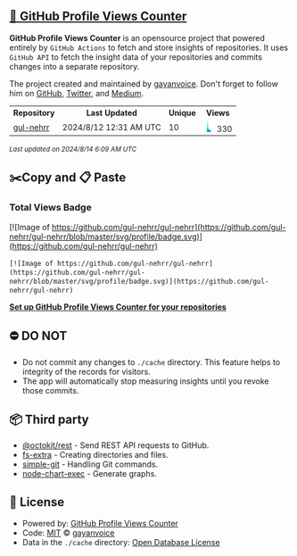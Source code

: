 ## [🚀 GitHub Profile Views Counter](https://github.com/gayanvoice/github-profile-views-counter)
**GitHub Profile Views Counter** is an opensource project that powered entirely by  `GitHub Actions` to fetch and store insights of repositories.
It uses `GitHub API` to fetch the insight data of your repositories and commits changes into a separate repository.

The project created and maintained by [gayanvoice](https://github.com/gayanvoice). Don't forget to follow him on [GitHub](https://github.com/gayanvoice), [Twitter](https://twitter.com/gayanvoice), and [Medium](https://gayanvoice.medium.com/).

<table>
	<tr>
		<th>
			Repository
		</th>
		<th>
			Last Updated
		</th>
		<th>
			Unique
		</th>
		<th>
			Views
		</th>
	</tr>
	<tr>
		<td>
			<a href="https://github.com/gul-nehrr/gul-nehrr/tree/master/readme/731458581/year.md">
				gul-nehrr
			</a>
		</td>
		<td>
			2024/8/12 12:31 AM UTC
		</td>
		<td>
			10
		</td>
		<td>
			<img alt="Response time graph" src="https://github.com/gul-nehrr/gul-nehrr/raw/master/graph/731458581/small/year.png" height="20"> 330
		</td>
	</tr>
</table>

<small><i>Last updated on 2024/8/14 6:09 AM UTC</i></small>

## ✂️Copy and 📋 Paste
### Total Views Badge
[![Image of https://github.com/gul-nehrr/gul-nehrr](https://github.com/gul-nehrr/gul-nehrr/blob/master/svg/profile/badge.svg)](https://github.com/gul-nehrr/gul-nehrr)

```readme
[![Image of https://github.com/gul-nehrr/gul-nehrr](https://github.com/gul-nehrr/gul-nehrr/blob/master/svg/profile/badge.svg)](https://github.com/gul-nehrr/gul-nehrr)
```
[**Set up GitHub Profile Views Counter for your repositories**](https://github.com/gayanvoice/github-profile-views-counter)
## ⛔ DO NOT
- Do not commit any changes to `./cache` directory. This feature helps to integrity of the records for visitors.
- The app will automatically stop measuring insights until you revoke those commits.
## 📦 Third party

- [@octokit/rest](https://www.npmjs.com/package/@octokit/rest) - Send REST API requests to GitHub.
- [fs-extra](https://www.npmjs.com/package/fs-extra) - Creating directories and files.
- [simple-git](https://www.npmjs.com/package/simple-git) - Handling Git commands.
- [node-chart-exec](https://www.npmjs.com/package/node-chart-exec) - Generate graphs.
## 📄 License
- Powered by: [GitHub Profile Views Counter](https://github.com/gayanvoice/github-profile-views-counter)
- Code: [MIT](./LICENSE) © [gayanvoice](https://github.com/gayanvoice)
- Data in the `./cache` directory: [Open Database License](https://opendatacommons.org/licenses/odbl/1-0/)